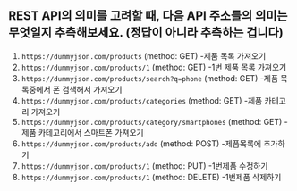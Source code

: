 ## REST API의 의미를 고려할 때, 다음 API 주소들의 의미는 무엇일지 추측해보세요. (정답이 아니라 추측하는 겁니다)

1. `https://dummyjson.com/products` (method: GET)
   -제품 목록 가져오기
2. `https://dummyjson.com/products/1` (method: GET)
   -1번 제품 목록 가져오기
3. `https://dummyjson.com/products/search?q=phone` (method: GET)
   -제품 목록중에서 폰 검색해서 가져오기
4. `https://dummyjson.com/products/categories` (method: GET)
   -제품 카테고리 가져오기
5. `https://dummyjson.com/products/category/smartphones` (method: GET)
   -제품 카테고리에서 스마트폰 가져오기
6. `https://dummyjson.com/products/add` (method: POST)
   -제품목록에 추가하기
7. `https://dummyjson.com/products/1` (method: PUT)
   -1번제품 수정하기
8. `https://dummyjson.com/products/1` (method: DELETE)
   -1번제품 삭제하기